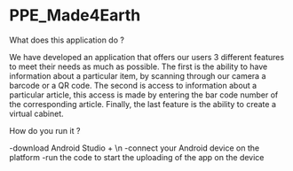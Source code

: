 # PPE_Made4Earth

What does this application do ?

We have developed an application that offers our users 3 different features to meet their needs as much as possible. 
The first is the ability to have information about a particular item, by scanning through our camera a barcode or a QR code. 
The second is access to information about a particular article, this access is made by entering the bar code number of the corresponding article. 
Finally, the last feature is the ability to create a virtual cabinet. 

How do you run it ?

-download Android Studio + \n
-connect your Android device on the platform
-run the code to start the uploading of the app on the device

